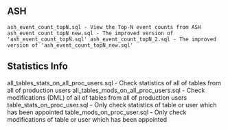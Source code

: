 ## ASH

`ash_event_count_topN.sql - View the Top-N event counts from ASH
 ash_event_count_topN_new.sql - The improved version of 'ash_event_count_topN.sql'
 ash_event_count_topN_2.sql - The improved version of 'ash_event_count_topN_new.sql'`

## Statistics Info

all_tables_stats_on_all_proc_users.sql - Check statistics of all of tables from all of production users
all_tables_mods_on_all_proc_users.sql - Check modifications (DML) of all of tables from all of production users
table_stats_on_proc_user.sql - Only check statistics of table or user which has been appointed
table_mods_on_proc_user.sql - Only check modifications of table or user which has been appointed
